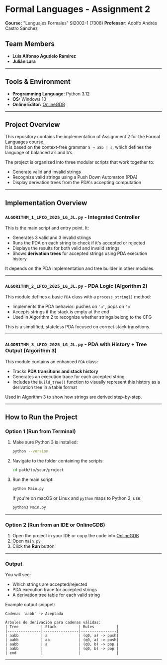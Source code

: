 # Formal Languages - Assignment 2

**Course:** "Lenguajes Formales" SI2002-1 (7308)
**Professor:** Adolfo Andrés Castro Sánchez  

## Team Members

- **Luis Alfonso Agudelo Ramirez**  
- **Julián Lara**

---

## Tools & Environment

- **Programming Language:** Python 3.12
- **OS:** Windows 10
- **Online Editor:** [OnlineGDB](https://www.onlinegdb.com/7GB7WkwMy)
---

## Project Overview

This repository contains the implementation of Assignment 2 for the Formal Languages course.  
It is based on the context-free grammar `S → aSb | ε`, which defines the language of balanced a’s and b’s.

The project is organized into three modular scripts that work together to:
- Generate valid and invalid strings
- Recognize valid strings using a Push Down Automaton (PDA)
- Display derivation trees from the PDA's accepting computation

---

## Implementation Overview

### `ALGORITHM_1_LFCO_2025_LG_JL.py` - Integrated Controller

This is the main script and entry point. It:
- Generates 3 valid and 3 invalid strings
- Runs the PDA on each string to check if it's accepted or rejected
- Displays the results for both valid and invalid strings
- Shows **derivation trees** for accepted strings using PDA execution history

It depends on the PDA implementation and tree builder in other modules.

---

### `ALGORITHM_2_LFCO_2025_LG_JL.py` - PDA Logic (Algorithm 2)

This module defines a basic `PDA` class with a `process_string()` method:
- Implements the PDA behavior: pushes on `'a'`, pops on `'b'`
- Accepts strings if the stack is empty at the end
- Used in Algorithm 2 to recognize whether strings belong to the CFG

This is a simplified, stateless PDA focused on correct stack transitions.

---

### `ALGORITHM_3_LFCO_2025_LG_JL.py` - PDA with History + Tree Output (Algorithm 3)

This module contains an enhanced `PDA` class:
- Tracks **PDA transitions and stack history**
- Generates an execution trace for each accepted string
- Includes the `build_tree()` function to visually represent this history as a derivation tree in a table format

Used in Algorithm 3 to show how strings are derived step-by-step.

---

## How to Run the Project

### Option 1 (Run from Terminal)

1. Make sure Python 3 is installed:
   ```bash
   python --version
   ```

2. Navigate to the folder containing the scripts:
   ```bash
   cd path/to/your/project
   ```

3. Run the main script:
   ```bash
   python Main.py
   ```

   If you're on macOS or Linux and `python` maps to Python 2, use:
   ```bash
   python3 Main.py
   ```

---

### Option 2 (Run from an IDE or OnlineGDB)

1. Open the project in your IDE or copy the code into [OnlineGDB](https://www.onlinegdb.com/7GB7WkwMy)
2. Open `Main.py`
3. Click the **Run** button

---

### Output

You will see:
- Which strings are accepted/rejected
- PDA execution trace for accepted strings
- A derivation tree table for each valid string

Example output snippet:

```
Cadena: 'aabb' -> Aceptada

Árboles de derivación para cadenas válidas:
| Tree          | Stack          | Rules          |
|---------------|----------------|----------------|
| aabb          | a              | (q0, a) -> push|
| aabb          | aa             | (q0, a) -> push|
| aabb          | a              | (q0, b) -> pop |
| aabb          |                | (q0, b) -> pop |
| end           |                |                |
```

---

